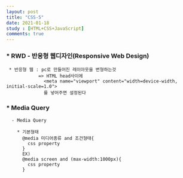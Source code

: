 ```yaml
---
layout: post
title: "CSS-5"
date: 2021-01-18
study : [HTML+CSS+JavaScript]
comments: true
---
```


### * RWD - 반응형 웹디자인(Responsive Web Design)
```
 * 반응형 웹 : pc로 만들어진 레이아웃을 변형하는것
            => HTML head사이에
              <meta name="viewport" content="width=device-width, initial-scale=1.0">
              를 넣어주면 설정된다
```

### * Media Query
```
  - Media Query

    * 기본형태
      @media 미디어종류 and 조건형태{
        css property
      }
      EX)
      @media screen and (max-width:1000px){
        css property
      }

```
